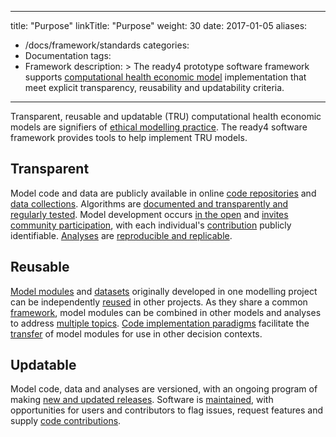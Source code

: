 
---
title: "Purpose"
linkTitle: "Purpose"
weight: 30
date: 2017-01-05
aliases:
- /docs/framework/standards
categories: 
- Documentation
tags: 
- Framework
description: >
  The ready4 prototype software framework supports [computational health economic model](/docs/getting-started/concepts/model/) implementation that meet explicit transparency, reusability and updatability criteria.
---

Transparent, reusable and updatable (TRU) computational health economic models are signifiers of [ethical modelling practice](https://arxiv.org/pdf/2310.14138.pdf). The ready4 software framework provides tools to help implement TRU models.

## Transparent
Model code and data are publicly available in online [code repositories](/docs/software/repositories/) and [data collections](/docs/model/datasets/finding-data/search/). Algorithms are [documented and transparently and regularly tested](/docs/software/libraries/documentation/). Model development occurs [in the open](https://github.com/ready4-dev) and [invites community participation](/docs/contribution-guidelines/contribution-types/code/), with each individual's [contribution](/docs/contribution-guidelines/) publicly identifiable. [Analyses](/docs/model/analyses/) are [reproducible and replicable](/docs/getting-started/concepts/reproducible-replicable-generalisable/#reproduction-and-replication).

## Reusable
[Model modules](/docs/model/) and [datasets](/docs/model/datasets/) originally developed in one modelling project can be independently [reused](/docs/model/modules/using-modules/) in other projects. As they share a common [framework](/docs/framework/), model modules can be combined in other models and analyses to address [multiple topics](/docs/examples/). [Code implementation paradigms](/docs/framework/implementation/paradigm/) facilitate the [transfer](/docs/getting-started/concepts/transferable/) of model modules for use in other decision contexts.

## Updatable
Model code, data and analyses are versioned, with an ongoing program of making [new and updated releases](/blog/releases/). Software is [maintained](/docs/contribution-guidelines/priorities/curate/), with opportunities for users and contributors to flag issues, request features and supply [code contributions](/docs/contribution-guidelines/contribution-types/code/).

